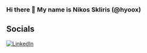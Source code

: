 ### Hi there 👋 My name is Nikos Skliris (@hyoox)

## Socials

[![LinkedIn](https://img.shields.io/badge/LinkedIn-Profile-blue)](https://www.linkedin.com/in/nikolaos-skliris-40b3b219b/)
